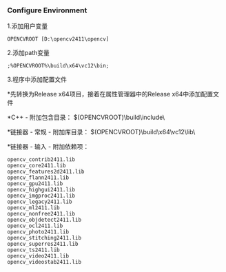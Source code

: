 ### Configure Environment
1.添加用户变量

	OPENCVROOT [D:\opencv2411\opencv]

2.添加path变量

	;%OPENCVROOT%\build\x64\vc12\bin;

3.程序中添加配置文件

*先转换为Release x64项目，接着在属性管理器中的Release x64中添加配置文件

*C++ - 附加包含目录：
	$(OPENCVROOT)\build\include\

*链接器 - 常规 - 附加库目录：
	$(OPENCVROOT)\build\x64\vc12\lib\

*链接器 - 输入 - 附加依赖项：

	opencv_contrib2411.lib
	opencv_core2411.lib
	opencv_features2d2411.lib
	opencv_flann2411.lib
	opencv_gpu2411.lib
	opencv_highgui2411.lib
	opencv_imgproc2411.lib
	opencv_legacy2411.lib
	opencv_ml2411.lib
	opencv_nonfree2411.lib
	opencv_objdetect2411.lib
	opencv_ocl2411.lib
	opencv_photo2411.lib
	opencv_stitching2411.lib
	opencv_superres2411.lib
	opencv_ts2411.lib
	opencv_video2411.lib
	opencv_videostab2411.lib

